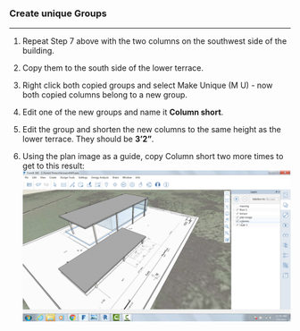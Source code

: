 ### Create unique Groups
---

1. Repeat Step 7 above with the two columns on the southwest side of the building.

2. Copy them to the south side of the lower terrace.

3. Right click both copied groups and select Make Unique (M U) - now both copied columns belong to a new group.

4. Edit one of the new groups and name it **Column short**.

5. Edit the group and shorten the new columns to the same height as the lower terrace. They should be **3’2”**.

6. Using the plan image as a guide, copy Column short two more times to get to this result:![](./images/9ffda7dc-4259-4e4b-8b72-37009701f81a.png)